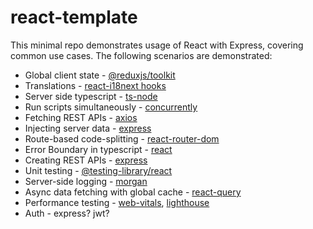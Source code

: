 # react-template

This minimal repo demonstrates usage of React with Express, covering common use cases. The following scenarios are demonstrated:

- Global client state - [@reduxjs/toolkit][1]
- Translations - [react-i18next hooks][2]
- Server side typescript - [ts-node][3]
- Run scripts simultaneously - [concurrently][4]
- Fetching REST APIs - [axios][5]
- Injecting server data - [express][6]
- Route-based code-splitting - [react-router-dom][7]
- Error Boundary in typescript - [react][8]
- Creating REST APIs - [express][9]
- Unit testing - [@testing-library/react][10]
- Server-side logging - [morgan][11]
- Async data fetching with global cache - [react-query][12]
- Performance testing - [web-vitals][13], [lighthouse][14]
- Auth - express? jwt?

[1]: https://redux-toolkit.js.org/introduction/quick-start
[2]: https://react.i18next.com/latest/usetranslation-hook
[3]: https://github.com/ad548/create-react-app-express-typescript
[4]: https://stackoverflow.com/a/30950298/7435656
[5]: https://github.com/axios/axios#example
[6]: https://github.com/facebook/create-react-app/issues/1703#issuecomment-309016124
[7]: https://reactjs.org/docs/code-splitting.html#route-based-code-splitting
[8]: https://stackoverflow.com/questions/63916900/how-to-properly-type-a-react-errorboundary-class-component-in-typescript
[9]: https://www.robinwieruch.de/node-express-server-rest-api
[10]: https://testing-library.com/docs/example-codesandbox
[11]: https://github.com/expressjs/morgan#examples
[12]: https://react-query.tanstack.com/docs/quick-start
[13]: https://create-react-app.dev/docs/measuring-performance/
[14]: https://web.dev/lighthouse-performance/

